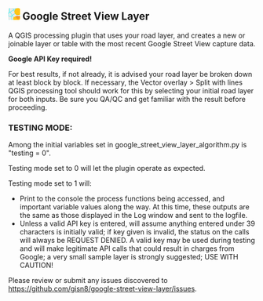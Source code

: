 ## <img src="icon.png" style="width:24px;height:24px;"> Google Street View Layer

A QGIS processing plugin that uses your road layer, and creates a new or joinable layer or table with the most recent 
Google Street View capture data.  
  
**Google API Key required!**

For best results, if not already, it is advised your road layer be broken down at least block by block. If necessary, 
the Vector overlay > Split with lines QGIS processing tool should work for this by selecting your initial road layer for
both inputs. Be sure you QA/QC and get familiar with the result before proceeding.

### TESTING MODE:

Among the initial variables set in google_street_view_layer_algorithm.py is "testing = 0".

Testing mode set to 0 will let the plugin operate as expected. 

Testing mode set to 1 will:
- Print to the console the process functions being accessed, and important variable values along the way. At this time, 
these outputs are the same as those displayed in the Log window and sent to the logfile.
- Unless a valid API key is entered, will assume anything entered under 39 characters is initially valid; if
key given is invalid, the status on the calls will always be REQUEST DENIED. A valid key may be used during
testing and will make legitimate API calls that could result in charges from Google; a very small sample layer is
strongly suggested; USE WITH CAUTION!

Please review or submit any issues discovered to https://github.com/gisn8/google-street-view-layer/issues.
